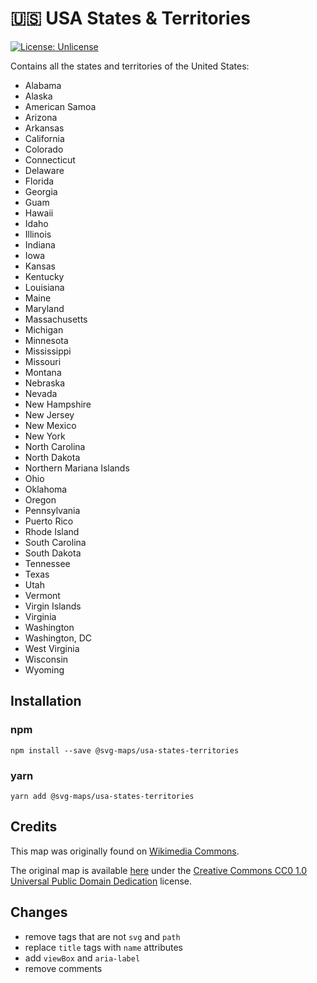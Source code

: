 # 🇺🇸 USA States & Territories

[![License: Unlicense](https://img.shields.io/badge/license-Unlicense-blue.svg)](http://unlicense.org/)

Contains all the states and territories of the United States:
* Alabama
* Alaska
* American Samoa
* Arizona
* Arkansas
* California
* Colorado
* Connecticut
* Delaware
* Florida
* Georgia
* Guam
* Hawaii
* Idaho
* Illinois
* Indiana
* Iowa
* Kansas
* Kentucky
* Louisiana
* Maine
* Maryland
* Massachusetts
* Michigan
* Minnesota
* Mississippi
* Missouri
* Montana
* Nebraska
* Nevada
* New Hampshire
* New Jersey
* New Mexico
* New York
* North Carolina
* North Dakota
* Northern Mariana Islands
* Ohio
* Oklahoma
* Oregon
* Pennsylvania
* Puerto Rico
* Rhode Island
* South Carolina
* South Dakota
* Tennessee
* Texas
* Utah
* Vermont
* Virgin Islands
* Virginia
* Washington
* Washington, DC
* West Virginia
* Wisconsin
* Wyoming

## Installation

### npm

`npm install --save @svg-maps/usa-states-territories`

### yarn

`yarn add @svg-maps/usa-states-territories`

## Credits

This map was originally found on [Wikimedia Commons](https://commons.wikimedia.org).

The original map is available [here](https://commons.wikimedia.org/wiki/File:Blank_USA,_w_territories.svg) under the [Creative Commons CC0 1.0 Universal Public Domain Dedication](https://creativecommons.org/publicdomain/zero/1.0/deed.en) license.

## Changes

* remove tags that are not `svg` and `path`
* replace `title` tags with `name` attributes
* add `viewBox` and `aria-label`
* remove comments
